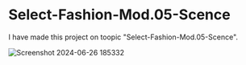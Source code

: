 # Select-Fashion-Mod.05-Scence

I have made this project on toopic "Select-Fashion-Mod.05-Scence".

![Screenshot 2024-06-26 185332](https://github.com/Vishwajeet-Londhe/Select-Fashion-Mod.05-Scence/assets/126247101/6f1ceb95-6e79-43b8-8516-1d4d8c77722c)
